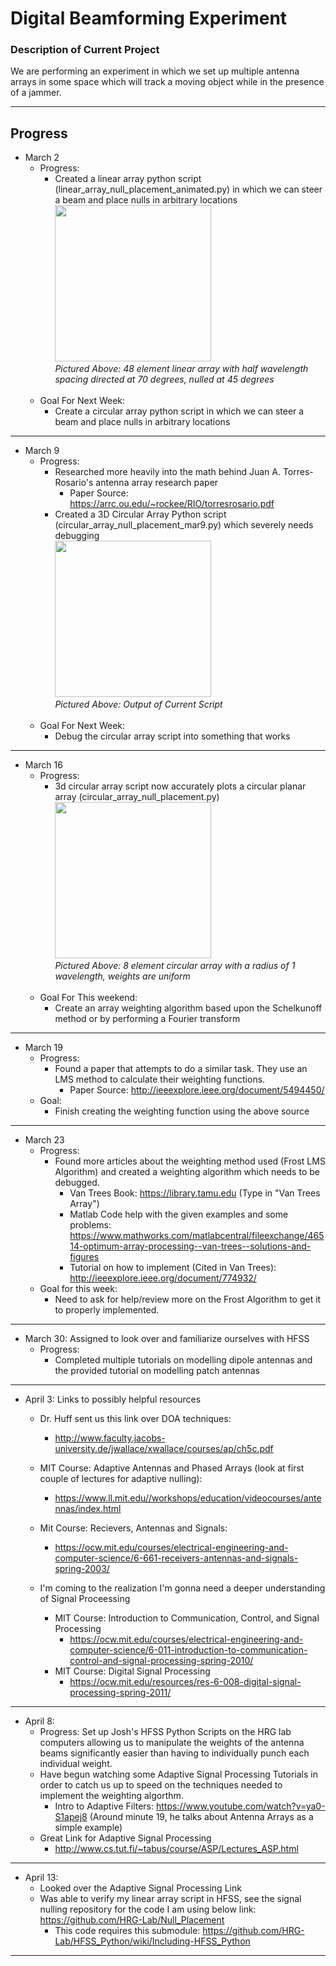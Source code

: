 # Digital Beamforming Experiment #


### Description of Current Project ###

We are performing an experiment in which we set up multiple antenna arrays in some space which will track a moving object while in the presence of a jammer.

<!-- ###### 2D Render of the Final Project -->

<!-- <img src="https://user-images.githubusercontent.com/29260218/36869534-bde85992-1d61-11e8-848a-c8eaaedd3720.JPG" width="450"> -->

- - - -

## Progress ##


* March 2
    * Progress:
        * Created a linear array python script (linear_array_null_placement_animated.py) in which we can steer a beam and place nulls in arbitrary locations <br />
        <img src="https://user-images.githubusercontent.com/29260218/37219953-ac570a64-238a-11e8-99b1-2b654939b2c7.png" width="250"> <br />
        *Pictured Above: 48 element linear array with half wavelength spacing directed at 70 degrees, nulled at  45 degrees* <br /> <br />
    * Goal For Next Week:
        * Create a circular array python script in which we can steer a beam and place nulls in arbitrary locations
    
 - - - -
* March 9
    * Progress:
        * Researched more heavily into the math behind Juan A. Torres-Rosario's antenna array research paper
            - Paper Source: <https://arrc.ou.edu/~rockee/RIO/torresrosario.pdf>
        * Created a 3D Circular Array Python script (circular_array_null_placement_mar9.py) which severely needs debugging <br />
        <img src="https://user-images.githubusercontent.com/29260218/37219169-3ff91e7c-2388-11e8-8771-8444e2171b77.png" width="250"> <br />
        *Pictured Above: Output of Current Script* <br /> <br />
    * Goal For Next Week:
        * Debug the circular array script into something that works
_ _ _ _
* March 16
    * Progress:
        * 3d circular array script now accurately plots a circular planar array (circular_array_null_placement.py) <br />
<img src="https://user-images.githubusercontent.com/29260218/37626992-613a10bc-2ba0-11e8-869f-d1df10cc3c98.png" width="250"> <br />
        *Pictured Above: 8 element circular array with a radius of 1 wavelength, weights are uniform* <br /> <br />
    * Goal For This weekend:
        * Create an array weighting algorithm based upon the Schelkunoff method or by performing a Fourier transform
_ _ _ _
* March 19
    * Progress:
        * Found a paper that attempts to do a similar task. They use an LMS method to calculate their weighting functions.
            - Paper Source: <http://ieeexplore.ieee.org/document/5494450/>
    * Goal:
        * Finish creating the weighting function using the above source
____
* March 23
    - Progress:
        + Found more articles about the weighting method used (Frost LMS Algorithm) and created a weighting algorithm which needs to be debugged.
            * Van Trees Book: <https://library.tamu.edu> (Type in "Van Trees Array")
            * Matlab Code help with the given examples and some problems: <https://www.mathworks.com/matlabcentral/fileexchange/46514-optimum-array-processing--van-trees--solutions-and-figures>
            * Tutorial on how to implement (Cited in Van Trees): <http://ieeexplore.ieee.org/document/774932/>
    - Goal for this week:
        *   Need to ask for help/review more on the Frost Algorithm to get it to properly implemented.
____
* March 30: Assigned to look over and familiarize ourselves with HFSS
    - Progress:
        + Completed multiple tutorials on modelling dipole antennas and the provided tutorial on modelling patch antennas
___

* April 3: Links to possibly helpful resources
    - Dr. Huff sent us this link over DOA techniques:
        + <http://www.faculty.jacobs-university.de/jwallace/xwallace/courses/ap/ch5c.pdf>
    - MIT Course: Adaptive Antennas and Phased Arrays (look at first couple of lectures for adaptive nulling):
        + <https://www.ll.mit.edu//workshops/education/videocourses/antennas/index.html>
    - Mit Course: Recievers, Antennas and Signals:
        + <https://ocw.mit.edu/courses/electrical-engineering-and-computer-science/6-661-receivers-antennas-and-signals-spring-2003/>

    - I'm coming to the realization I'm gonna need a deeper understanding of Signal Proceessing
        + MIT Course: Introduction to Communication, Control, and Signal Processing
            * <https://ocw.mit.edu/courses/electrical-engineering-and-computer-science/6-011-introduction-to-communication-control-and-signal-processing-spring-2010/>
        + MIT Course: Digital Signal Processing
            * <https://ocw.mit.edu/resources/res-6-008-digital-signal-processing-spring-2011/>
____

* April 8:
    - Progress: Set up Josh's HFSS Python Scripts on the HRG lab computers allowing us to manipulate the weights of the antenna beams significantly easier than having to individually punch each individual weight.
    - Have begun watching some Adaptive Signal Processing Tutorials in order to catch us up to speed on the techniques needed to implement the weighting algorthm.
        + Intro to Adaptive Filters: <https://www.youtube.com/watch?v=ya0-S1apej8> (Around minute 19, he talks about Antenna Arrays as a simple example)
    - Great Link for Adaptive Signal Processing 
        + <http://www.cs.tut.fi/~tabus/course/ASP/Lectures_ASP.html>
____

* April 13:
    - Looked over the Adaptive Signal Processing Link
    - Was able to verify my linear array script in HFSS, see the signal nulling repository for the code I am using below link: <https://github.com/HRG-Lab/Null_Placement>
        + This code requires this submodule: <https://github.com/HRG-Lab/HFSS_Python/wiki/Including-HFSS_Python>
____ 